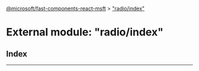 [@microsoft/fast-components-react-msft](../README.md) > ["radio/index"](../modules/_radio_index_.md)

# External module: "radio/index"

## Index

---


